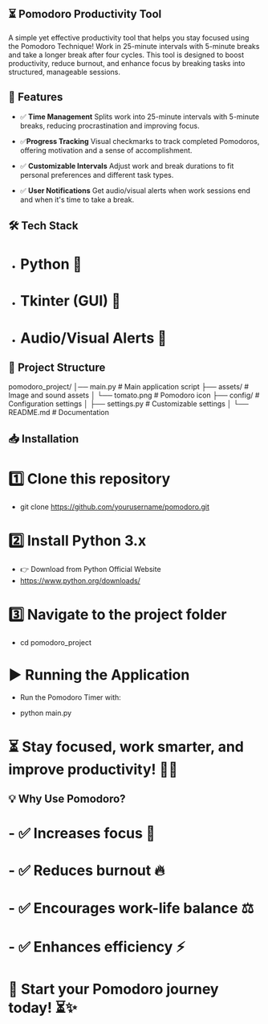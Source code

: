 ## ⏳ Pomodoro Productivity Tool

A simple yet effective productivity tool that helps you stay focused using the Pomodoro Technique! Work in 25-minute intervals with 5-minute breaks and take a longer break after four cycles. This tool is designed to boost productivity, reduce burnout, and enhance focus by breaking tasks into structured, manageable sessions.

## 🚀 Features

-  ✅ **Time Management**  Splits work into 25-minute intervals with 5-minute breaks, reducing procrastination and improving focus.

-  ✅**Progress Tracking** Visual checkmarks to track completed Pomodoros, offering motivation and a sense of accomplishment.

- ✅ **Customizable Intervals**  Adjust work and break durations to fit personal preferences and different task types.

- ✅ **User Notifications**  Get audio/visual alerts when work sessions end and when it's time to take a break.

## 🛠️ Tech Stack

- # Python 🐍

- # Tkinter (GUI) 🎨

- # Audio/Visual Alerts 🔔

## 📂 Project Structure

 pomodoro_project/
 │── main.py            # Main application script
 ├── assets/           # Image and sound assets
 │   └── tomato.png    # Pomodoro icon
 ├── config/           # Configuration settings
 │   ├── settings.py   # Customizable settings
 │   └── README.md     # Documentation

## 📥 Installation

# 1️⃣ Clone this repository

- git clone https://github.com/yourusername/pomodoro.git

# 2️⃣ Install Python 3.x

- 👉 Download from Python Official Website
- https://www.python.org/downloads/

# 3️⃣ Navigate to the project folder

  - cd pomodoro_project

# ▶️ Running the Application

- Run the Pomodoro Timer with:

- python main.py

# ⏳ Stay focused, work smarter, and improve productivity! 🎯🚀

## 💡 Why Use Pomodoro?

# - ✅ Increases focus 🎯
# - ✅ Reduces burnout 🔥
# - ✅ Encourages work-life balance ⚖️
# - ✅ Enhances efficiency ⚡

# 📢 Start your Pomodoro journey today! ⏳✨
